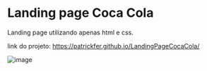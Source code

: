 # Landing page Coca Cola
Landing page utilizando apenas html e css.

link do projeto: https://patrickfer.github.io/LandingPageCocaCola/


![image](https://user-images.githubusercontent.com/98609056/199162552-b9241c17-6cc3-4b3c-9582-7f3a4a03211c.png)

